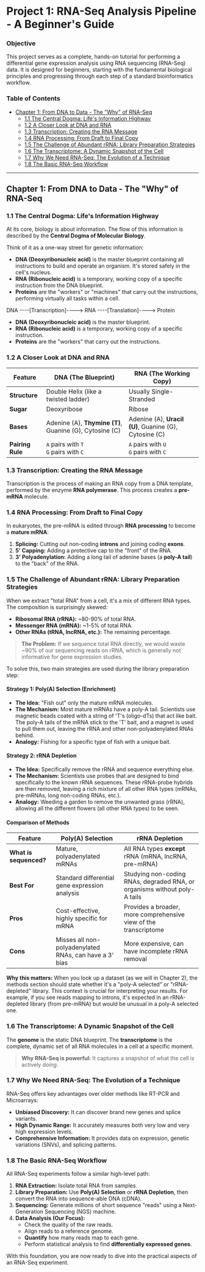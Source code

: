 # Project 1: RNA-Seq Analysis Pipeline - A Beginner's Guide

### Objective
This project serves as a complete, hands-on tutorial for performing a differential gene expression analysis using RNA sequencing (RNA-Seq) data. It is designed for beginners, starting with the fundamental biological principles and progressing through each step of a standard bioinformatics workflow.

### Table of Contents

*   [Chapter 1: From DNA to Data - The "Why" of RNA-Seq](#chapter-1-from-dna-to-data---the-why-of-rna-seq)
    *   [1.1 The Central Dogma: Life's Information Highway](#11-the-central-dogma-lifes-information-highway)
    *   [1.2 A Closer Look at DNA and RNA](#12-a-closer-look-at-dna-and-rna)
    *   [1.3 Transcription: Creating the RNA Message](#13-transcription-creating-the-rna-message)
    *   [1.4 RNA Processing: From Draft to Final Copy](#14-rna-processing-from-draft-to-final-copy)
    *   [1.5 The Challenge of Abundant rRNA: Library Preparation Strategies](#15-the-challenge-of-abundant-rrna-library-preparation-strategies)
    *   [1.6 The Transcriptome: A Dynamic Snapshot of the Cell](#16-the-transcriptome-a-dynamic-snapshot-of-the-cell)
    *   [1.7 Why We Need RNA-Seq: The Evolution of a Technique](#17-why-we-need-rna-seq-the-evolution-of-a-technique)
    *   [1.8 The Basic RNA-Seq Workflow](#18-the-basic-rna-seq-workflow)

---

## Chapter 1: From DNA to Data - The "Why" of RNA-Seq

### 1.1 The Central Dogma: Life's Information Highway

At its core, biology is about information. The flow of this information is described by the **Central Dogma of Molecular Biology**.

Think of it as a one-way street for genetic information:
-   **DNA (Deoxyribonucleic acid)** is the master blueprint containing all instructions to build and operate an organism. It's stored safely in the cell's nucleus.
-   **RNA (Ribonucleic acid)** is a temporary, working copy of a specific instruction from the DNA blueprint.
-   **Proteins** are the "workers" or "machines" that carry out the instructions, performing virtually all tasks within a cell.

  DNA ----[Transcription]----> RNA ----[Translation]----> Protein

-   **DNA (Deoxyribonucleic acid)** is the master blueprint.
-   **RNA (Ribonucleic acid)** is a temporary, working copy of a specific instruction.
-   **Proteins** are the "workers" that carry out the instructions.

### 1.2 A Closer Look at DNA and RNA
| Feature         | DNA (The Blueprint)                                     | RNA (The Working Copy)                                  |
| --------------- | ------------------------------------------------------- | ------------------------------------------------------- |
| **Structure**   | Double Helix (like a twisted ladder)                    | Usually Single-Stranded                                 |
| **Sugar**       | Deoxyribose                                             | Ribose                                                  |
| **Bases**       | Adenine (A), **Thymine (T)**, Guanine (G), Cytosine (C) | Adenine (A), **Uracil (U)**, Guanine (G), Cytosine (C) |
| **Pairing Rule**| `A` pairs with `T` <br> `G` pairs with `C`             | `A` pairs with `U` <br> `G` pairs with `C`             |

### 1.3 Transcription: Creating the RNA Message
Transcription is the process of making an RNA copy from a DNA template, performed by the enzyme **RNA polymerase**. This process creates a **pre-mRNA** molecule.

### 1.4 RNA Processing: From Draft to Final Copy
In eukaryotes, the pre-mRNA is edited through **RNA processing** to become a **mature mRNA**:
1.  **Splicing:** Cutting out non-coding **introns** and joining coding **exons**.
2.  **5' Capping:** Adding a protective cap to the "front" of the RNA.
3.  **3' Polyadenylation:** Adding a long tail of adenine bases (a **poly-A tail**) to the "back" of the RNA.

### 1.5 The Challenge of Abundant rRNA: Library Preparation Strategies
When we extract "total RNA" from a cell, it's a mix of different RNA types. The composition is surprisingly skewed:
-   **Ribosomal RNA (rRNA):** ~80-90% of total RNA.
-   **Messenger RNA (mRNA):** ~1-5% of total RNA.
-   **Other RNAs (tRNA, lncRNA, etc.):** The remaining percentage.

> **The Problem:** If we sequence total RNA directly, we would waste ~90% of our sequencing reads on rRNA, which is generally not informative for gene expression studies.

To solve this, two main strategies are used during the library preparation step:

#### Strategy 1: Poly(A) Selection (Enrichment)
-   **The Idea:** "Fish out" only the mature mRNA molecules.
-   **The Mechanism:** Most mature mRNAs have a poly-A tail. Scientists use magnetic beads coated with a string of 'T's (oligo-dTs) that act like bait. The poly-A tails of the mRNA stick to the 'T' bait, and a magnet is used to pull them out, leaving the rRNA and other non-polyadenylated RNAs behind.
-   **Analogy:** Fishing for a specific type of fish with a unique bait.

#### Strategy 2: rRNA Depletion
-   **The Idea:** Specifically remove the rRNA and sequence everything else.
-   **The Mechanism:** Scientists use probes that are designed to bind specifically to the known rRNA sequences. These rRNA-probe hybrids are then removed, leaving a rich mixture of all other RNA types (mRNAs, pre-mRNAs, long non-coding RNAs, etc.).
-   **Analogy:** Weeding a garden to remove the unwanted grass (rRNA), allowing all the different flowers (all other RNA types) to be seen.

#### Comparison of Methods

| Feature                     | Poly(A) Selection                                        | rRNA Depletion                                           |
| --------------------------- | -------------------------------------------------------- | -------------------------------------------------------- |
| **What is sequenced?**      | Mature, polyadenylated mRNAs                             | All RNA types **except** rRNA (mRNA, lncRNA, pre-mRNA)   |
| **Best For**                | Standard differential gene expression analysis           | Studying non-coding RNAs, degraded RNA, or organisms without poly-A tails |
| **Pros**                    | Cost-effective, highly specific for mRNA                 | Provides a broader, more comprehensive view of the transcriptome |
| **Cons**                    | Misses all non-polyadenylated RNAs, can have a 3' bias | More expensive, can have incomplete rRNA removal         |

**Why this matters:** When you look up a dataset (as we will in Chapter 2), the methods section should state whether it's a "poly-A selected" or "rRNA-depleted" library. This context is crucial for interpreting your results. For example, if you see reads mapping to introns, it's expected in an rRNA-depleted library (from pre-mRNA) but would be unusual in a poly-A selected one.

### 1.6 The Transcriptome: A Dynamic Snapshot of the Cell
The **genome** is the static DNA blueprint. The **transcriptome** is the complete, dynamic set of all RNA molecules in a cell at a specific moment.
> **Why RNA-Seq is powerful:** It captures a snapshot of what the cell is actively *doing*.

### 1.7 Why We Need RNA-Seq: The Evolution of a Technique
RNA-Seq offers key advantages over older methods like RT-PCR and Microarrays:
-   **Unbiased Discovery:** It can discover brand new genes and splice variants.
-   **High Dynamic Range:** It accurately measures both very low and very high expression levels.
-   **Comprehensive Information:** It provides data on expression, genetic variations (SNVs), and splicing patterns.

### 1.8 The Basic RNA-Seq Workflow
All RNA-Seq experiments follow a similar high-level path:

1.  **RNA Extraction:** Isolate total RNA from samples.
2.  **Library Preparation:** Use **Poly(A) Selection** or **rRNA Depletion**, then convert the RNA into sequence-able DNA (cDNA).
3.  **Sequencing:** Generate millions of short sequence "reads" using a Next-Generation Sequencing (NGS) machine.
4.  **Data Analysis (Our Focus):**
    -   Check the quality of the raw reads.
    -   Align reads to a reference genome.
    -   **Quantify** how many reads map to each gene.
    -   Perform statistical analysis to find **differentially expressed genes**.

With this foundation, you are now ready to dive into the practical aspects of an RNA-Seq experiment.
